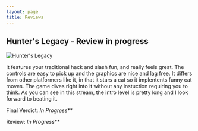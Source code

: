 ```yaml
---
layout: page
title: Reviews
---
```


## Hunter's Legacy - Review in progress

![Hunter's Legacy](http://cdn.akamai.steamstatic.com/steam/apps/479110/header.jpg?t=1485909390)

It features your traditional hack and slash fun, and really feels great. The controls are easy
to pick up and the graphics are nice and lag free. It differs from other platformers like it, in that
it stars a cat so it implentents funny cat moves. The game dives right into it without any instuction requiring
you to think. As you can see in this stream, the intro level is pretty long and I look forward to beating it.

Final Verdict: _In Progress_**

Review: _In Progress_**
